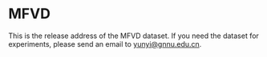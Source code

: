 # MFVD
This is the release address of the MFVD dataset. If you need the dataset for experiments, please send an email to yunyi@gnnu.edu.cn.
